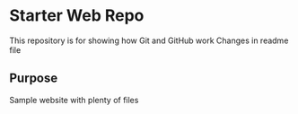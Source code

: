 # Starter Web Repo

This repository is for showing how Git and GitHub work
Changes in readme file 
## Purpose

Sample website with plenty of files
